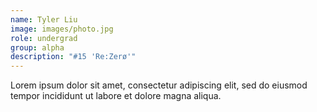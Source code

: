 ```yaml
---
name: Tyler Liu
image: images/photo.jpg
role: undergrad
group: alpha
description: "#15 'Re:Zerø'"
---
```


Lorem ipsum dolor sit amet, consectetur adipiscing elit, sed do eiusmod tempor incididunt ut labore et dolore magna aliqua.
